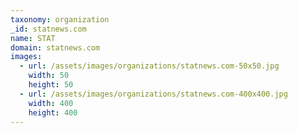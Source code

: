 ```yaml
---
taxonomy: organization
_id: statnews.com
name: STAT
domain: statnews.com
images:
  - url: /assets/images/organizations/statnews.com-50x50.jpg
    width: 50
    height: 50
  - url: /assets/images/organizations/statnews.com-400x400.jpg
    width: 400
    height: 400
---
```

